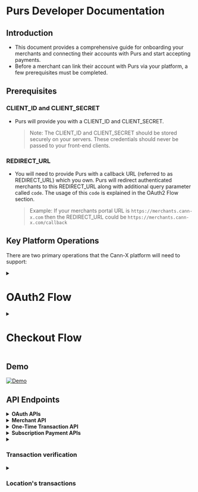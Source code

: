 # Purs Developer Documentation

## Introduction

- This document provides a comprehensive guide for onboarding your merchants and connecting their accounts with Purs and start accepting payments.
- Before a merchant can link their account with Purs via your platform, a few prerequisites must be completed.

## Prerequisites

### CLIENT_ID and CLIENT_SECRET

- Purs will provide you with a CLIENT_ID and CLIENT_SECRET.

    > Note: The CLIENT_ID and CLIENT_SECRET should be stored securely on your servers. These credentials should never be passed to your front-end clients.

### REDIRECT_URL

- You will need to provide Purs with a callback URL (referred to as REDIRECT_URL) which you own. Purs will redirect authenticated merchants to this REDIRECT_URL along with additional query parameter called `code`. The usage of this `code` is explained in the OAuth2 Flow section.

    > Example: If your merchants portal URL is `https://merchants.cann-x.com` then the REDIRECT_URL could be `https://merchants.cann-x.com/callback`

## Key Platform Operations

There are two primary operations that the Cann-X platform will need to support:

<details><summary><h1><b>OAuth2 Flow</b></h1></summary>

- This allows merchants to connect their Purs Merchant Account with Cann-X. Once connected, this merchant can accept Purs payments on the Cann-X platform. This operation only needs to be completed once for each Cann-X merchant.

### Checkout Flow

- This process allows Cann-X to create Purs payment requests for Cann-X customers to complete. This operation will be done each time a transaction is to be completed on the Cann-X platform.

## Environment URLs

> ⚠️ Important: Because the "Purs Checkout Widget URL" is currently inactive in Production, you won't be able to complete payment requests in Production just yet. When you are ready to go live, we will activate this URL.

| Environment | BASE_URL | OAUTH_URL  | Purs Merchant Portal URL |
| --- | --- | --- | --- |
| Sandbox | `sandbox-api.purs.digital` | `sandbox-auth.purs.digital` | `sandbox-merchants.purs.digital` |
| Production | `api.purs.digital` | `auth.purs.digital` | `merchants.purs.digital` |

## OAuth2 Flow

The process of linking a merchant account with Purs will ad to the standard OAuth2 authentication protocol.

### Diagram

![OAuth Flow Diagram](https://github.com/user-attachments/assets/2b61ba33-adaf-4be3-a2bc-24ef0f61cf4e)



> Note: for Sandbox testing, you will need to create a dummy merchant account in the Purs Sandbox. Navigate to the URL listed in the Environment URLs table and create a dummy Purs merchant account.

### Initiate OAuth2 Authorization

- To connect a seller's Purs Merchant Account with their Cann-X seller account, Cann-X will need to have a "Connect with Purs" button (likely somew in the admin portal for your merchants).
- When clicked, this button should navigate to the `https://{OAUTH_URL}/oauth2/authorize` URL with the appropriate query parameters.
- The merchant will be prompted to enter their Purs Merchant Portal login credentials.
- Once they authenticate, they will be redirected to the REDIRECT_URL Cann-X provided Purs. An extra query parameter will be present when the seller is redirected — a query parameter called `code`.
* Endpoint details for `/oauth2/authorize` - [here](#OAuth2-Authorization)
- See the next section to understand what to do with the `code` that is provided by Purs as a query parameter attached to your REDIRECT_URL.

### Retrieve and Store Tokens

- Extract the value of this `code` query parameter and make a `POST` request to Purs to exchange this short-lived `code` for OAuth tokens.
- You will need the CLIENT_ID and CLIENT_SECRET which Purs has provided you.
- Make sure to make this request from your backend where the CLIENT_ID and CLIENT_SECRET are stored securely.
* Endpoint details for `/oauth/token` - [here](#Get-new-tokens)

### Refresh Tokens

- Since the `access_token` and `id_token` expire, you should refresh them with `refresh_token` to make valid requests.
* Endpoint details for `/oauth/token` (refresh) - [here](#Redresh-tokens)

### Revoke Tokens

- This is to revoke the tokens for a particular merchant.
* Endpoint details for `/oauth/revoke` - [here](#Revoke-tokens)
</details>

<details><summary><h1><b>Checkout Flow</b></h1></summary>

There are 2 steps in this process  in the sequence diagram below.

- 🟧 - Getting the Purs Checkout Widget URL.
- 🟩 - Calling the `PursCheckoutWidget` method with the URL received from the above step.

![Subscription](https://github.com/user-attachments/assets/4680586b-3317-47b1-b877-3115c03e1221)



### 🟧 Purs Checkout Widget URL

- Purs checkout widget is a way for Cann-X customers to make payments.
* Endpoint details to get the Purs Checkout Widget `/v1/transactions` - [here](#New-subscription)

    > Note: To make the above request, you need `location_id`. This `location_id` comes from the Purs system and how to get the `location_id` for a merchant is explained [here](#location-id-of-merchant).

    > Note: The above request should be made from your backend, not directly from your frontend. This approach ensures that the tokens and their corresponding merchant mappings, which are stored in your backend, remain secure. Your frontend should make an API call to your backend with the `amount` and `location_id` as parameters. Your backend will then handle the call to the Purs API (`/v1/transactions`) using the valid tokens stored in your system.

### 🟩 PursCheckoutWidget method

- Below is code sample to integrate the Purs checkout widget in your website.

Step 1

Add the Purs checkout CDN into your script tag

```html
<script src="https://purs-sandbox-cdn.s3.us-west-2.amazonaws.com/checkout/v1/index.min.js"></script>
```

Step 2

Add a "Pay with Purs button" on your page.

```html
<button id="purs-checkout-button">
    Pay with Purs
</button>
```

> 👍 Recommended: Add the Purs logo to this button. [Link](https://purs-sandbox-cdn.s3.us-west-2.amazonaws.com/checkout/v1/connect-with-purs.png)

Step 3

Implement the logic to call a function (`initateCheckout`) which initiates the checkout flow on a button click.

```json
const button = document.getElementById('purs-checkout-button');
button.addEventListener('click', initiateCheckout);
```

Step 4

Implement the logic to call the `PursCheckoutWidget.init` method with `url` and `onPaymentComplete` as parameters.

- the `url` takes the value of checkout url and steps to get this url are mentioned in the 🟧 [green section](#-purs-checkout-widget-url).
- the `onPaymentComplete` expects a callback function (`updateUI`) defined on your end.

```json
const initiateCheckout = async () => {
    try {
        const amount = 2000 // amount value in cents
        const response = await createPaymentRequest(amount, 'purs-location-id');
        const checkoutUrl = response

        //this is the main method to initiate the Purs Checkout Widget
        PursCheckoutWidget.init({
            url: checkoutUrl&email=`user-email-id`, // email is an optional query param passed so user doesn't have to again enter their email in Purs checkout widget
            onPaymentComplete: (paymentData) => {
                const subscription_token = paymentData?.subscriptionToken; // the subscriptionToken is an optional field returned if you pass `create_subscription`: true

                updateUI(); // Update UI is a function that you can implement which is called when the payment is completed by the checkout widget to update any UI changes on your end.
			}
        });
    }
    catch (error) {
        console.log(error);
    }
}
```

Step 5

Implement the logic to get the checkout url in a function. (`createPaymentRequest`)

- As mentioned [here](#-purs-checkout-widget-url), your frontend should make a request to your backend which in turn requests the Purs backend for the checkout url.

```json
const createPaymentRequest = async (amount, locationid) => {
    const response = await fetch('www.your-backend-api.com', {
        method: 'POST',
        headers: {
            'Content-Type': 'application/json'
        },
        body: JSON.stringify({
            amount: amount,
            location_id: locationid
        })
    });
    if (!response.ok) {
        throw new Error('failed to create payment')
    }
    return response.json()
}
```

Step 6

Implement the logic for a callback function (`updateUI`) to handle any UI changes after a successful payment.

```json
const updateUI = () => {
    const button = document.getElementById('purs-checkout-button');
    // Disable the button
    button.disabled = true;
    // make necessary UI changes according to your needs
};
```

> ⚠️ Important: Both the parameters for `PursCheckoutWidget.init` i.e. `url` and `onPaymentComplete` are required.

- Everything combined

HTML

```html
<!DOCTYPE html>
<html lang="en">
<head>
    <meta charset="UTF-8">
    <meta name="viewport" content="width=device-width, initial-scale=1.0">
    <title>Cann X Website</title>
</head>
<body>
    <div>Cann X Website</div>
    <!-- add this button on your checkout page  -->
    <button id="purs-checkout-button">Pay with Purs</button>

    <script src="https://purs-sandbox-cdn.s3.us-west-2.amazonaws.com/checkout/v1/index.min.js"></script>
    <script src="./index.js" type="module"></script>

</body>
</html>
```

JavaScript

```json
const updateUI = () => {
    const button = document.getElementById('purs-checkout-button');
    // Disable the button
    button.disabled = true;
    // make necessary UI changes according to your needs


};

const createPaymentRequest = async (amount, locationid) => {
    const response = await fetch('www.your-backend-api.com', {
        method: 'POST',
        headers: {
            'Content-Type': 'application/json'
        },
        body: JSON.stringify({
            amount: amount,
            location_id: locationid
        })
    });
    if (!response.ok) {
        throw new Error('failed to create payment')
    }
    return response.json()
}

const initiateCheckout = async () => {
    try {
        const amount = 2000 // amount value in cents
        const response = await createPaymentRequest(amount, 'purs-location-id');
        const checkoutUrl = response

        //this is the main method to initiate the Purs Checkout Widget
        PursCheckoutWidget.init({
            url: checkoutUrl&email=`user-email-id`, // email is an optional query param passed so user doesn't have to again enter their email in Purs checkout widget
            onPaymentComplete: (paymentData) => {
                console.log('Payment completed!', paymentData);
                const subscription_token = paymentData?.subscriptionToken; // the subscriptionToken is a optional field returned if you pass `create_subscription`: true

                updateUI(); // Update UI is a function that you can implement which is called when the payment is completed by the checkout widget to update any UI changes on your end.
			}
        });
    }
    catch (error) {
        console.log(error);
    }
}

const button = document.getElementById('purs-checkout-button');
button.addEventListener('click', initiateCheckout); // call the initiateCheckout function when the button is clicked
```

Integration steps

> Note: The naming of functions in the above code sample is for illustration purpose only. You can change it accordingly. Just make sure the core logic remains same and the `PursCheckoutWidget.init` method receives the `url` and `onPaymentComplete` parameters.


### Location ID of merchant

- In the Purs system, each "Merchant" can have multiple "Locations" (typically representing a physical retail location).
- During the onboarding process, when a merchant creates an account on the Purs Merchant Portal, they are required to add at least one location. Additional locations can also be added later through the portal.
- To retrieve all locations associated with a particular merchant, use the `/v1/merchant` endpoint. This allows you to present the available locations (and other details) related to the merchant on your platform, enabling them to choose the location where they want to receive payments from your users.
- Once the merchant selects a location, you will use the corresponding `location_id` in the request body as outlined in the previous section.
* Endpoint details to get the locations `/v1/merchant` - [here](#Merchant)

### Transaction Status

- This is an optional but recommended step where you can make an additional API call to Purs to get the transaction status for a particular transaction.
- The`transaction_id` received in the checkout URL [response](#post-v1transactions) will be used to retrieve the status of that transaction.
* Endpoint details to get transaction status `/v1/transactions/{transactionId}/status` - [here](#Transaction-verification)

</details>

## Demo

[![Demo](https://github.com/user-attachments/assets/adb28ec8-51bf-492b-8dab-4d9ec4231d84)](https://drive.google.com/file/d/1zMIE1NFHZO3gC3ZY_Y60Esy8aUI7mM2r/view?usp=sharing)

## API Endpoints

<details>

<summary><strong>OAuth APIs</strong></summary><br>

* <strong>Connect to Purs using OAuth2 Authorization</strong>

    * URL

        ```json
        // Put this URI in the "Connect with Purs" button
        GET https://{OAUTH_URL}/oauth2/authorize?
                response_type=code& // leave as is. Ie. "code"
                client_id={CLIENT_ID}&
                redirect_uri={REDIRECT_URL}& // this must be URL-encoded
                state=abcdefg& // this is optional
                scope=openid+profile+email+phone+PURS_API/--- // add all required scopes
        ```

        | Field | Type | Description |
        | --- | --- | --- |
        | `response_type` | `string` | (Required) This parameter indicates the type of response desired from the OAuth2 server. It must be included in every authorization request. Currently only "code" type supported. |
        | `client_id` | `string` | (Required) The unique identifier assigned to your application by Purs. This ID is used to distinguish your application from others during the authentication process. |
        | `redirect_uri` | `string` | (Required) The URI where the user will be sent after authorization. This URI must be one of the pre-registered redirect URIs for your client ID. |
        | `state` | `string` | (Optional) The state parameter is an optional but highly recommended CSRF token to safeguard against Cross-Site Request Forgery attacks. It should be a unique, random string generated by your platform. The state value is passed a query param along with the REDIRECT_URL |
        | `scope` | `string` | (Required) The scope parameter requires a space-separated list of permissions, including standard scopes (`openid`, `email`, `phone`) and custom merchant-specific scopes |

        * PURS_API/MERCHANT_READ - Enables your application to get all locations and other related merchant information
        * PURS_API/TRANSACTIONS_READ - Allows read-only access to transaction data (including one-time, subscription and escrow)
        * PURS_API/TRANSACTIONS_WRITE - Grants permission to create / update transactions (including one-time, subscription and escrow)

    * Success Response

        ```
        HTTP/1.1 302 Found
        Location: https://{REDIRECT_URL}?code=a1b2c3d4-5678-90ab-cdef-EXAMPLE11111&state=abcdefg
        ```

    * Error Responses

        ```
        // The following is the response to an example request with incorrect formatting.
        HTTP 1.1 302 Found Location: https://{REDIRECT_URL}?error=invalid_request
        ```

        ```
        // If the client requests code in response_type, but doesn't have permission for these requests.
        HTTP 1.1 302 Found Location: https://{REDIRECT_URL}?error=unauthorized_client
        ```

        ```
        // If the requested scopes are unknown, malformed, or not valid.
        HTTP 1.1 302 Found Location: https://{REDIRECT_URL}?error=invalid_scope
        ```

* <strong>Get new set of tokens</strong>

    * URL

        ```
        POST https://{OAUTH_URL}/oauth2/token
        ```

    * Headers

        ```json
        {
            "Content-Type": "application/x-www-form-urlencoded",
            "Authorization": "Basic <Base64Encode(<CLIENT_ID>:<CLIENT_SECRET>)>"
        }
        ```

    * Body (form-urlencoded, not JSON)

        ```
        grant_type=authorization_code& // leave as is. Ie. "authorization_code"
        client_id=<CLIENT_ID>&
        code=<code>& // from query parameter
        redirect_uri=<REDIRECT_URL> // this needs to URL encoded
        ```

    * Base64Encode example

        ```json
        const CLIENT_ID = 'dummy-client-id#1234'
        const CLIENT_SECRET = 'dummy-client-secret#4321'
        const authToken = `${CLIENT_ID}:${CLIENT_SECRET}`
        const base64Encode = btoa(authToken); // use this value in the Authorization header
        ```

    * Success Response

        ```json
        {
        "access_token": "eyJra1example",
        "id_token": "eyJra2example",
        "refresh_token": "eyJj3example",
        "expires_in": 86400 // expiry of access_token and id token, value in seconds
        }
        ```

    * Error Responses

        ```json
        {
        "error":"invalid_request|invalid_client|invalid_grant|unauthorized_client|unsupported_grant_type"
        }
        ```

    > Make sure to store these tokens securely in you system and note that every set of tokens are unique for a particular merchant.

    > Note: The `access_token` and `id_token` has expiry duration of 1 day (86400 secs) and the `refresh_token` has expiry duration of 10 years.

    > Note: Since the `access_token` and `id_token` expire, you can either run a daily cron job to refresh the tokens OR during a request call, check the expiry of tokens with the help of `expires_in` key and if the tokens are expired, refresh them before making the request call.

* <strong>Refresh tokens</strong>

    * URL

        ```
        POST https://{OAUTH_URL}/oauth2/token
        ```

    * Headers

        ```json
        {
            "Content-Type": "application/x-www-form-urlencoded",
            "Authorization": "Basic <Base64Encode(<CLIENT_ID>:<CLIENT_SECRET>)>"
        }
        ```

    * Body (form-urlencoded, not JSON)

        ```
        grant_type=refresh_token& // leave as is. Ie. "refresh_token"
        refresh_token=<refresh_token>
        ```

    * Success Response

        ```json
        {
        "access_token": "new1example",
        "id_token": "new2example",
        "expires_in": 86400 // expiry of access_token and id token, value in seconds
        }
        ```

    * Error responses

        ```json
        {
        "error":"invalid_request"
        }
        ```
        
* <strong>Revoke tokens</strong>

    * URL

        ```
        POST https://{OAUTH_URL}/oauth2/revoke
        ```

    * Headers

        ```json
        {
            "Content-Type": "application/x-www-form-urlencoded",
            "Authorization": "Basic <Base64Encode(<CLIENT_ID>:<CLIENT_SECRET>)>"
        }
        ```

    * Body (form-urlencoded, not JSON)

        ```
        token=<refresh_token> // the refresh token of the merchant you want to revoke all the tokens.
        ```

    * Success Response

        ```
        A successful response contains an empty body
        ```

    - Negative response

        ```json
        {
        "error":"invalid_request|unsupported_token_type|invalid_client"
        }
        ```

</details>


<details>

<summary><strong>Merchant API</strong></summary><br>

* <strong>Get merchant info</strong>

    * URL

        ```
        GET https://{BASE_URL}/v1/merchant
        ```

    * Headers

        ```json
        {
            "x-access-token": "<access_token>", // access_token obtained in the OAuth2 flow unique for every merchant
            "Authorization": "Bearer <id_token>" // id_token obtained in the OAuth2 flow unique for every merchant
        }
        ```

    * Success Response

        ```json
        {
            merchant: [...],
            bank_accounts: [...],
            merchant_users: [...],
            locations: [
                {
                location_name: 'Test location',
                purs_location_id: 'qwertyabcd',
                ...
                },
                {
                location_name: 'Prod location',
                purs_location_id: 'abcdqwerty',
                ...
                }
            ]
        }
        ```

    * Error Responses

        | `status code` | `message` |
        | --- | --- |
        | 401 | The bearer token is not valid. |
        | 500 | Internal server error |

</details>

<details>

<summary><strong>One-Time Transaction API</strong></summary>

* URL

```
POST https://{BASE_URL}/v1/transactions
```

* Headers

```json
{
    "x-access-token": "<access_token>", // access_token obtained in the OAuth2 flow unique for every merchant
    "Authorization": "Bearer <id_token>" // id_token obtained in the OAuth2 flow unique for every merchant
}
```

* Body (JSON)

```json
{
    "amount": amount, // The amount in cents to be immediately paid by the user (could be 0)  (Integer)
    "location_id": <purs_location_id>, // The ID of the merchant location where the subscription will be created (String)
}
```

* Success Response

```json
{
    "url": "https://{CHECKOUT_URL}?tid=abcd1234",
    "transaction_id": "abcd1234",
}
```

* Error Responses

| `status code` | `message` |
| --- | --- |
| 400 | The amount value is not an integer, less than 0, or greater than 100000. |
| 401 | The bearer token is not valid. |
| 404 | Location not found. |
| 500 | Internal server error |


</details>



<details>

<summary><strong>Subscription Payment APIs</strong></summary><br>

* <strong>Create new subscription</strong>

    * URL

        ```
        POST https://{BASE_URL}/v1/transactions
        ```

    * Headers

        ```json
        {
            "x-access-token": "<access_token>", // access_token obtained in the OAuth2 flow unique for every merchant
            "Authorization": "Bearer <id_token>" // id_token obtained in the OAuth2 flow unique for every merchant
        }
        ```

    * Body (JSON)

        ```json
        {
            "amount": amount, // The amount in cents to be immediately paid by the user (could be 0)  (Integer)
            "location_id": <purs_location_id>, // The ID of the merchant location where the subscription will be created (String)
            "create_subscription": true // Subscription flag
        }
        ```

    * Success Response

        ```json
        {
            "url": "https://{CHECKOUT_URL}?tid=abcd1234",
            "transaction_id": "abcd1234",
        }
        ```

    * Error Responses

        | `status code` | `message` |
        | --- | --- |
        | 400 | The amount value is not an integer, less than 0, or greater than 100000. |
        | 401 | The bearer token is not valid. |
        | 404 | Location not found. |
        | 500 | Internal server error |


* <strong>Verify existing subscription</strong>

    * URL

        ```
        POST https://{BASE_URL}/v1/transactions/subscription-check
        ```

    * Headers

        ```json
        {
            "x-access-token": "<access_token>", // access_token obtained in the OAuth2 flow unique for every merchant
            "Authorization": "Bearer <id_token>" // id_token obtained in the OAuth2 flow unique for every merchant
            "x-subscription-token": "<subscription_token>" // Token returned by Purs during user subscription process to confirm recurrent payment
        }
        ```

    * Body (JSON)

        ```json
        {
            "amount": amount, // Optional. Verifies that the user has at least this amount in their bank account
        }
        ```

    * Success Response

        ```json
        {
            "created_at_datetime": "2024-05-05T11:00:00.000Z",
            "account_nickname": "User's account",
            "account_last_four": "1234",
            "amount_verified": true/false      // If the amount was passed in the request
        }
        ```

    * Error Responses

        | Status | Error Message |
        |--------|---------------|
        | `401` | The bearer token is not valid |
        | `404` | Subscription not found or canceled |
        | `404` | User does not have active bank account |
        | `500` | Internal server error |

* <strong>Record a recurring payment for an existing subscription</strong>

    * URL

        ```
        POST https://{BASE_URL}/v1/transactions/auto-approve
        ```

    * Headers

        ```json
        {
            "x-access-token": "<access_token>", // access_token obtained in the OAuth2 flow unique for every merchant
            "Authorization": "Bearer <id_token>" // id_token obtained in the OAuth2 flow unique for every merchant
            "x-subscription-token": "<subscription_token>" // Token returned by Purs during user subscription process to confirm recurrent payment
        }
        ```

    * Body (JSON)

        ```json
        {
            "amount": amount, // The amount in cents to be paid by the user (non-zero)  (Integer)
        }
        ```

    * Success Response

        ```json
        {
            "transaction_id": "abcd1234"
        }
        ```

    * Error Responses

        | `status code` | `message` |
        | --- | --- |
        | 400 | The amount value is not an integer, non positive, or greater than 100000. |
        | 401 | The bearer token is not valid. |
        | 404 | Location not found. |
        | 500 | Internal server error |


* <strong>Cancel an existing subscription</strong>

    * URL

        ```
        DELETE https://{BASE_URL}/v1/transactions/subscription-cancel
        ```

    * Headers

        ```json
        {
            "x-access-token": "<access_token>", // access_token obtained in the OAuth2 flow unique for every merchant
            "Authorization": "Bearer <id_token>" // id_token obtained in the OAuth2 flow unique for every merchant
            "x-subscription-token": "<subscription_token>" // Token returned by Purs during user subscription process to confirm recurrent payment
        }
        ```

    * Success Response

        ```json
        {
            "created_at_datetime": "2024-05-05T11:00:00.000Z",
            "canceled_at_datetime": "2024-06-06T00:00:00.000Z"
        }
        ```

    * Error Responses

        | `status code` | `message` |
        | --- | --- |
        | 401 | The bearer token is not valid. |
        | 404 | Subscription not found or already canceled. |
        | 500 | Internal server error |


</details>

<details><summary><h3><b>Transaction verification</b></h3></summary>

#### Request for retrieving transaction's status

* URL

```
GET https://{BASE_URL}/v1/transactions/{transactionId}/status
```

* Headers

```json
{
    "x-access-token": "<access_token>", // access_token obtained in the OAuth2 flow unique for every merchant
    "Authorization": "Bearer <id_token>" // id_token obtained in the OAuth2 flow unique for every merchant
}
```



* Success Response

```json
{
    "transaction_id": "<transaction_id>",
    "status": "COMPLETED" | "PENDING" | "CANCELLED" | "REVERSED"
}
```

* Error Responses

| `status code` | `message` |
| --- | --- |
| 403 | This transaction belongs to a different merchant. |
| 401 | The bearer token is not valid. |
| 404 | Transaction could not be not found. |
| 500 | Internal server error |


</details>

<details><summary><h3><b>Location's transactions</b></h3></summary>

#### Request for retrieving all location's transactions

* URL

```
GET https://{BASE_URL}/v1/transactions?location_id={locationId}&page_key={page_key}&limit={limit}
```
#### Note - `page_key` and `limit` are optional query params. For the first request there won't be a `page_key` and if `limit` is not passed then the default value is 25.

* Headers

```json
{
    "x-access-token": "<access_token>", // access_token obtained in the OAuth2 flow unique for every merchant
    "Authorization": "Bearer <id_token>" // id_token obtained in the OAuth2 flow unique for every merchant
}
```



* Success Response

```json
{
  transactions: [{
      transaction_id: "<transaction_id>",
      status: "COMPLETED" | "PENDING" | "CANCELLED" | "REVERSED",
      ...
     }, {
	...
    }],
  next_page_key: "<page_key>"
}
```

* Error Responses

| `status code` | `message` |
| --- | --- |
| 403 | Forbidden |
| 401 | The bearer token is not valid. |
| 500 | Internal server error |


<details><summary><h3><b>Void transaction</b></h3></summary>

#### Void transaction created by mistake.

* URL

```
DELETE https://{BASE_URL}/v1/transactions/{transactionId}
```

* Headers

```json
{
    "x-access-token": "<access_token>", // access_token obtained in the OAuth2 flow unique for every merchant
    "Authorization": "Bearer <id_token>" // id_token obtained in the OAuth2 flow unique for every merchant
}
```



* Success Response

```json
{
    "transaction_id": "<transaction_id>",
    "status": "REVERSED"
}
```

* Error Responses

| `status code` | `message` |
| --- | --- |
| 401 | The bearer token is not valid. |
| 404 | Transaction not found or already voided. |
| 403 | Transaction can not be voided. |
| 500 | Internal server error |


</details>

---

## Upcoming APIs

...
